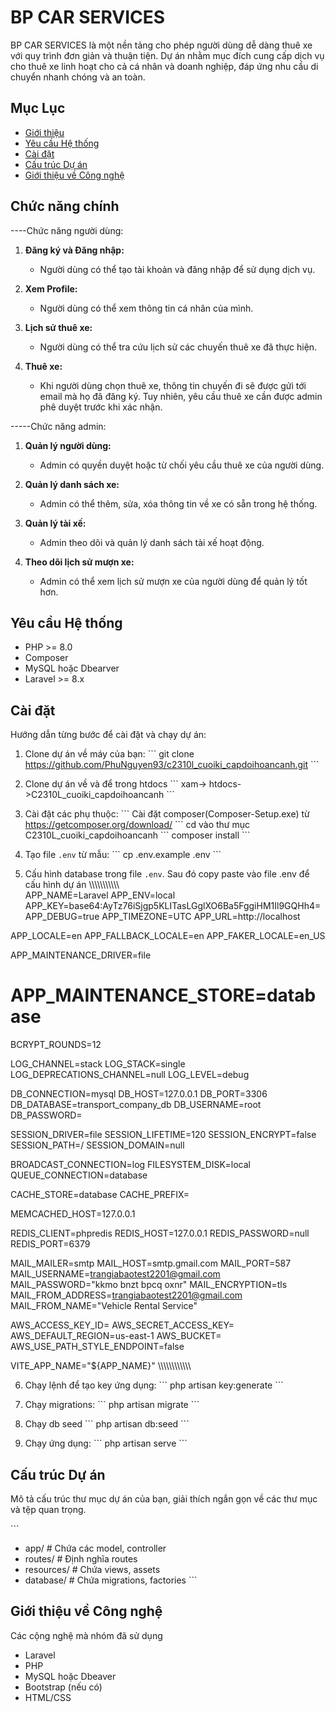 # BP CAR SERVICES
BP CAR SERVICES là một nền tảng cho phép người dùng dễ dàng thuê xe với quy trình đơn giản và thuận tiện. Dự án nhằm mục đích cung cấp dịch vụ cho thuê xe linh hoạt cho cả cá nhân và doanh nghiệp, đáp ứng nhu cầu di chuyển nhanh chóng và an toàn.

## Mục Lục

- [Giới thiệu](#giới-thiệu)
- [Yêu cầu Hệ thống](#yêu-cầu-hệ-thống)
- [Cài đặt](#cài-đặt)
- [Cấu trúc Dự án](#cấu-trúc-dự-án)
- [Giới thiệu về Công nghệ](#giới-thiệu-về-công-nghệ)


## Chức năng chính

----Chức năng người dùng:
1. **Đăng ký và Đăng nhập:** 
   - Người dùng có thể tạo tài khoản và đăng nhập để sử dụng dịch vụ.

2. **Xem Profile:** 
   - Người dùng có thể xem thông tin cá nhân của mình.

3. **Lịch sử thuê xe:** 
   - Người dùng có thể tra cứu lịch sử các chuyến thuê xe đã thực hiện.

4. **Thuê xe:** 
   - Khi người dùng chọn thuê xe, thông tin chuyến đi sẽ được gửi tới email mà họ đã đăng ký. Tuy nhiên, yêu cầu thuê xe cần được admin phê duyệt trước khi xác nhận.

-----Chức năng admin:
1. **Quản lý người dùng:** 
   - Admin có quyền duyệt hoặc từ chối yêu cầu thuê xe của người dùng.

2. **Quản lý danh sách xe:** 
   - Admin có thể thêm, sửa, xóa thông tin về xe có sẵn trong hệ thống.

3. **Quản lý tài xế:** 
   - Admin theo dõi và quản lý danh sách tài xế hoạt động.

4. **Theo dõi lịch sử mượn xe:** 
   - Admin có thể xem lịch sử mượn xe của người dùng để quản lý tốt hơn.

## Yêu cầu Hệ thống

- PHP >= 8.0
- Composer
- MySQL hoặc Dbearver
- Laravel >= 8.x

## Cài đặt

Hướng dẫn từng bước để cài đặt và chạy dự án:

1. Clone dự án về máy của bạn:
    \`\`\`
   git clone https://github.com/PhuNguyen93/c2310l_cuoiki_capdoihoancanh.git
    \`\`\`

2. Clone dự án về và để trong htdocs
    \`\`\`
    xam-> htdocs->C2310L_cuoiki_capdoihoancanh
    \`\`\`

3. Cài đặt các phụ thuộc:
    \`\`\`
    Cài đặt composer(Composer-Setup.exe) từ https://getcomposer.org/download/
    \`\`\`
    cd vào thư mục C2310L_cuoiki_capdoihoancanh
   \`\`\`
    composer install
   \`\`\`

4. Tạo file `.env` từ mẫu:
   \`\`\`
   cp .env.example .env
   \`\`\`

5. Cấu hình database trong file `.env`.
    Sau đó copy paste vào file .env để cấu hình dự án
\\\\\\\\\\\\\\\\\\\\\\\
APP_NAME=Laravel
APP_ENV=local
APP_KEY=base64:AyTz76iSjgp5KLITasLGglXO6Ba5FggiHM1Il9GQHh4=
APP_DEBUG=true
APP_TIMEZONE=UTC
APP_URL=http://localhost

APP_LOCALE=en
APP_FALLBACK_LOCALE=en
APP_FAKER_LOCALE=en_US

APP_MAINTENANCE_DRIVER=file
# APP_MAINTENANCE_STORE=database

BCRYPT_ROUNDS=12

LOG_CHANNEL=stack
LOG_STACK=single
LOG_DEPRECATIONS_CHANNEL=null
LOG_LEVEL=debug

DB_CONNECTION=mysql
DB_HOST=127.0.0.1
DB_PORT=3306
DB_DATABASE=transport_company_db
DB_USERNAME=root
DB_PASSWORD=

SESSION_DRIVER=file
SESSION_LIFETIME=120
SESSION_ENCRYPT=false
SESSION_PATH=/
SESSION_DOMAIN=null

BROADCAST_CONNECTION=log
FILESYSTEM_DISK=local
QUEUE_CONNECTION=database

CACHE_STORE=database
CACHE_PREFIX=

MEMCACHED_HOST=127.0.0.1

REDIS_CLIENT=phpredis
REDIS_HOST=127.0.0.1
REDIS_PASSWORD=null
REDIS_PORT=6379

MAIL_MAILER=smtp
MAIL_HOST=smtp.gmail.com
MAIL_PORT=587
MAIL_USERNAME=trangiabaotest2201@gmail.com
MAIL_PASSWORD="kkmo bnzt bpcq oxnr"
MAIL_ENCRYPTION=tls
MAIL_FROM_ADDRESS=trangiabaotest2201@gmail.com
MAIL_FROM_NAME="Vehicle Rental Service"

AWS_ACCESS_KEY_ID=
AWS_SECRET_ACCESS_KEY=
AWS_DEFAULT_REGION=us-east-1
AWS_BUCKET=
AWS_USE_PATH_STYLE_ENDPOINT=false

VITE_APP_NAME="${APP_NAME}"
\\\\\\\\\\\\\\\\\\\\\\\

6. Chạy lệnh để tạo key ứng dụng:
   \`\`\`
   php artisan key:generate
   \`\`\`

7. Chạy migrations:
   \`\`\`
   php artisan migrate
   \`\`\`

8. Chạy db seed
   \`\`\`
   php artisan db:seed
   \`\`\`

9. Chạy ứng dụng:
   \`\`\`
   php artisan serve
   \`\`\`

## Cấu trúc Dự án

Mô tả cấu trúc thư mục dự án của bạn, giải thích ngắn gọn về các thư mục và tệp quan trọng.

\`\`\`
- app/                # Chứa các model, controller
- routes/             # Định nghĩa routes
- resources/          # Chứa views, assets
- database/           # Chứa migrations, factories
\`\`\`

## Giới thiệu về Công nghệ

Các cộng nghệ mà nhóm đã sử dụng
- Laravel
- PHP
- MySQL hoặc Dbeaver
- Bootstrap (nếu có)
- HTML/CSS


